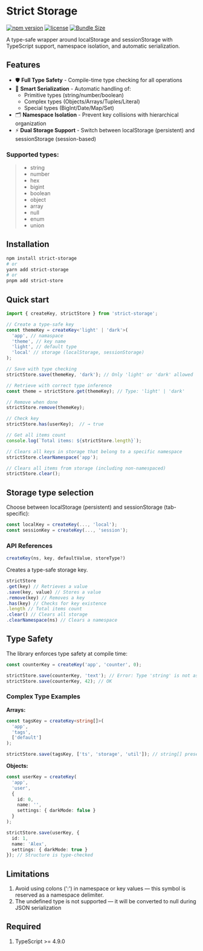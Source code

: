 # Strict Storage

[![npm version](https://img.shields.io/npm/v/strict-store)](https://www.npmjs.com/package/strict-store)
[![license](https://img.shields.io/npm/l/strict-store)](https://github.com/Papaskas/strict-store/blob/main/LICENSE)
[![Bundle Size](https://img.shields.io/bundlephobia/min/strict-store)](https://bundlephobia.com/package/strict-store)

A type-safe wrapper around localStorage and sessionStorage with TypeScript support, namespace isolation, and automatic serialization.

## Features
- 🛡 **Full Type Safety** - Compile-time type checking for all operations
- 🧠 **Smart Serialization** - Automatic handling of:
    - Primitive types (string/number/boolean)
    - Complex types (Objects/Arrays/Tuples/Literal)
    - Special types (BigInt/Date/Map/Set)
- 🗂 **Namespace Isolation** - Prevent key collisions with hierarchical organization
- ⚡ **Dual Storage Support** - Switch between localStorage (persistent) and sessionStorage (session-based)

### Supported types:

> - string
> - number
> - hex
> - bigint
> - boolean
> - object
> - array
> - null
> - enum
> - union

## Installation

```bash
npm install strict-storage
# or
yarn add strict-storage
# or
pnpm add strict-store
```

## Quick start

```typescript
import { createKey, strictStore } from 'strict-storage';

// Create a type-safe key
const themeKey = createKey<'light' | 'dark'>(
  'app', // namaspace
  'theme', // key name
  'light', // default type
  'local' // storage (localStorage, sessionStorage)
);

// Save with type checking
strictStore.save(themeKey, 'dark'); // Only 'light' or 'dark' allowed

// Retrieve with correct type inference
const theme = strictStore.get(themeKey); // Type: 'light' | 'dark'

// Remove when done
strictStore.remove(themeKey);

// Check key
strictStore.has(userKey);  // → true

// Get all items count
console.log(`Total items: ${strictStore.length}`);

// Clears all keys in storage that belong to a specific namespace
strictStore.clearNamespace('app');

// Clears all items from storage (including non-namespaced)
strictStore.clear();
```

## Storage type selection

Choose between localStorage (persistent) and sessionStorage (tab-specific):

```typescript
const localKey = createKey(..., 'local');
const sessionKey = createKey(..., 'session');
```

### API References

```typescript
createKey(ns, key, defaultValue, storeType?)
```

Creates a type-safe storage key.

```typescript
strictStore
.get(key) // Retrieves a value
.save(key, value) // Stores a value
.remove(key) // Removes a key
.has(key) // Checks for key existence
.length // Total items count
.clear() // Clears all storage
.clearNamespace(ns) // Clears a namespace
```

## Type Safety

The library enforces type safety at compile time:

```typescript
const counterKey = createKey('app', 'counter', 0);

strictStore.save(counterKey, 'text'); // Error: Type 'string' is not assignable to type 'number'
strictStore.save(counterKey, 42); // OK
```

### Complex Type Examples

**Arrays:**

```typescript
const tagsKey = createKey<string[]>(
  'app', 
  'tags',
  ['default']
);

strictStore.save(tagsKey, ['ts', 'storage', 'util']); // string[] preserved
```

**Objects:**
```typescript
const userKey = createKey(
  'app',
  'user',
  {
    id: 0,
    name: '',
    settings: { darkMode: false }
  }
);

strictStore.save(userKey, {
  id: 1,
  name: 'Alex',
  settings: { darkMode: true }
}); // Structure is type-checked
```

## Limitations

1. Avoid using colons (':') in namespace or key values — this symbol is reserved as a namespace delimiter.
2. The undefined type is not supported — it will be converted to null during JSON serialization

## Required
1. TypeScript >= 4.9.0
